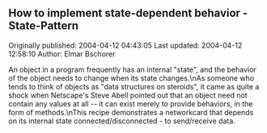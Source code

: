 ## How to implement state-dependent behavior - State-Pattern

Originally published: 2004-04-12 04:43:05
Last updated: 2004-04-12 12:58:10
Author: Elmar Bschorer

An object in a program frequently has an internal "state", and the behavior of the object needs to change when its state changes.\nAs someone who tends to think of objects as "data structures on steroids", it came as quite a shock when Netscape's Steve Abell pointed out that an object need not contain any values at all -- it can exist merely to provide behaviors, in the form of methods.\nThis recipe demonstrates a networkcard that depends on its internal state connected/disconnected - to send/receive data.